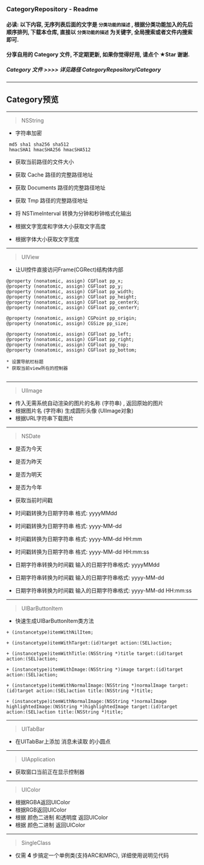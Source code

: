 ### CategoryRepository - Readme
#### 必读: 以下内容, 无序列表后面的文字是 `分类功能的描述` , 根据分类功能加入的先后顺序排列, 下载本仓库, 直接以 `分类功能的描述` 为关键字, 全局搜索或者文件内搜索即可.
#### 分享自用的 Category 文件, 不定期更新, 如果你觉得好用, 请点个 ★Star 谢谢.
##### Category 文件  >>>>   详见路径 CategoryRepository/Category
___

## Category预览

___

> NSString

* 字符串加密

```objc
 md5 sha1 sha256 sha512
 hmacSHA1 hmacSHA256 hmacSHA512
```


* 获取当前路径的文件大小
* 获取 Cache 路径的完整路径地址
* 获取 Documents 路径的完整路径地址
* 获取 Tmp 路径的完整路径地址



* 将 NSTimeInterval 转换为分钟和秒钟格式化输出
* 根据文字宽度和字体大小获取文字高度
* 根据字体大小获取文字宽度

___

> UIView

* 让UI控件直接访问Frame(CGRect)结构体内部

```objc
@property (nonatomic, assign) CGFloat pp_x;
@property (nonatomic, assign) CGFloat pp_y;
@property (nonatomic, assign) CGFloat pp_width;
@property (nonatomic, assign) CGFloat pp_height;
@property (nonatomic, assign) CGFloat pp_centerX;
@property (nonatomic, assign) CGFloat pp_centerY;

@property (nonatomic, assign) CGPoint pp_origin;
@property (nonatomic, assign) CGSize pp_size;

@property (nonatomic, assign) CGFloat pp_left;
@property (nonatomic, assign) CGFloat pp_right;
@property (nonatomic, assign) CGFloat pp_top;
@property (nonatomic, assign) CGFloat pp_bottom;

* 设置导航栏标题
* 获取当前view所在的控制器


```

___

> UIImage

* 传入无需系统自动渲染的图片的名称 (字符串) , 返回原始的图片
* 根据图片名 (字符串) 生成圆形头像 (UIImage对象)
* 根据URL字符串下载图片

___

> NSDate

* 是否为今天
* 是否为昨天
* 是否为明天
* 是否为今年

* 获取当前时间戳

* 时间戳转换为日期字符串 格式: yyyyMMdd
* 时间戳转换为日期字符串 格式: yyyy-MM-dd
* 时间戳转换为日期字符串 格式: yyyy-MM-dd HH:mm
* 时间戳转换为日期字符串 格式: yyyy-MM-dd HH:mm:ss
* 日期字符串转换为时间戳 输入的日期字符串格式: yyyyMMdd
* 日期字符串转换为时间戳 输入的日期字符串格式: yyyy-MM-dd
* 日期字符串转换为时间戳 输入的日期字符串格式: yyyy-MM-dd HH:mm:ss

___

> UIBarButtonItem

* 快速生成UIBarButtonItem类方法

```objc
+ (instancetype)itemWithNilItem;

+ (instancetype)itemWithTarget:(id)target action:(SEL)action;

+ (instancetype)itemWithTitle:(NSString *)title target:(id)target action:(SEL)action;

+ (instancetype)itemWithImage:(NSString *)image target:(id)target action:(SEL)action;

+ (instancetype)itemWithNormalImage:(NSString *)normalImage target:(id)target action:(SEL)action title:(NSString *)title;

+ (instancetype)itemWithNormalImage:(NSString *)normalImage highlightedImage:(NSString *)highlightedImage target:(id)target action:(SEL)action title:(NSString *)title;
```
___

> UITabBar

* 在UITabBar上添加 消息未读取 的小圆点

___

> UIApplication

* 获取窗口当前正在显示控制器

___

> UIColor

* 根据RGBA返回UIColor
* 根据RGB返回UIColor
* 根据 颜色二进制 和透明度 返回UIColor
* 根据 颜色二进制 返回UIColor

___

> SingleClass

* 仅需 **4** 步搞定一个单例类(支持ARC和MRC), 详细使用说明见代码